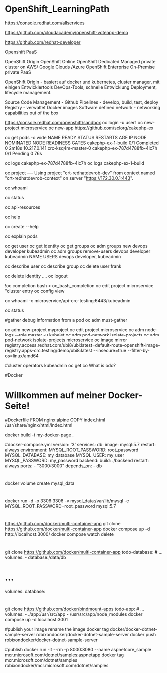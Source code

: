 # OpenShift_LearningPath

https://console.redhat.com/allservices

https://github.com/cloudacademy/openshift-voteapp-demo

https://github.com/redhat-developer

Openshift PaaS

OpenShift Origin
OpenShift Online
OpenShift Dedicated Managed private cluster on AWS/ Google Clouds /Azure
OpenShift Enterprise On-Premise private PaaS

OpenShift Origin - basiert auf docker und kubernetes, cluster manager, mit einigen Entwicklertools DevOps-Tools, schnelle Entwicklung Deployment, lifecycle management.

Source Code Management - Github
Pipelines - develop, build, test, deploy
Registry - verwaltet Docker images
Software defined network - networking capabilities out of the box

https://console.redhat.com/openshift/sandbox
oc login -u user1
oc new-project microservice
oc new-app https://github.com/sclorg/cakephp-ex

oc get pods -o wide
NAME                          READY   STATUS      RESTARTS   AGE     IP             NODE                 NOMINATED NODE   READINESS GATES
cakephp-ex-1-build            0/1     Completed   0          2m18s   10.217.0.141   crc-ksq4m-master-0   <none>           <none>
cakephp-ex-787d4788fb-4lc7h   0/1     Pending     0          76s     <none>         <none>               <none>           <none>

oc logs cakephp-ex-787d4788fb-4lc7h
oc logs cakephp-ex-1-build

oc project --- Using project "crt-redhatdevrob-dev" from context named "crt-redhatdevrob-context" on server "https://172.30.0.1:443".

oc whoami

oc status

oc api-resources

oc help

oc create --help

oc explain pods

oc get user
oc get identity
oc get groups
oc adm groups new devops developer kubeadmin
oc adm groups remove-users devops developer kubeadmin
NAME     USERS
devops   developer, kubeadmin

oc describe user
oc describe group
oc delete user frank

oc delete identity ....
oc logout

!oc completion bash > oc_bash_completion
oc edit project microservice
"cluster entry
oc config view

oc whoami -c
microservice/api-crc-testing:6443/kubeadmin

oc status

#gather debug information from a pod
oc adm must-gather

oc adm new-project myproject
oc edit project microservice
oc adm node-logs --role master -u kubelet
oc adm pod-network isolate-projects
oc adm pod-network isolate-projects microservice
oc image mirror registry.access.redhat.com/ubi8/ubi:latest=default-route-openshift-image-registry.apps-crc.testing/demo/ubi8:latest --insecure=true --filter-by-os=linux/amd64

#cluster operators kubeadmin
oc get co
What is odo?

#Docker
<!DOCTYPE html>
<html>
<head>
    <title>Meine Docker-Seite</title>
</head>
<body>
    <h1>Willkommen auf meiner Docker-Seite!</h1>
</body>
</html>


#Dockerfile
FROM nginx:alpine
COPY index.html /usr/share/nginx/html/index.html

docker build -t my-docker-page .


#docker-compose.yml
version: '3'
services:
  db:
    image: mysql:5.7
    restart: always
    environment:
      MYSQL_ROOT_PASSWORD: root_password
      MYSQL_DATABASE: my_database
      MYSQL_USER: my_user
      MYSQL_PASSWORD: my_password
  backend:
    build: ./backend
    restart: always
    ports:
      - "3000:3000"
    depends_on:
      - db

#
docker volume create mysql_data

#
docker run -d -p 3306:3306 -v mysql_data:/var/lib/mysql -e MYSQL_ROOT_PASSWORD=root_password mysql:5.7


#
https://github.com/docker/multi-container-app
git clone https://github.com/docker/multi-container-app
docker compose up -d
http://localhost:3000/
docker compose watch
delete
#
git clone https://github.com/docker/multi-container-app
todo-database:
    # ...
    volumes:
      - database:/data/db
                      
# ...
volumes:
  database:

#
git clone https://github.com/docker/bindmount-apps
todo-app:
    # ...
    volumes:
      - ./app:/usr/src/app
      - /usr/src/app/node_modules
docker compose up -d
localhost:3001

#publish your image
rename the image
docker tag docker/docker-dotnet-sample-server robixondocker/docker-dotnet-sample-server
docker push robixondocker/docker-dotnet-sample-server

#publish 
docker run -it --rm -p 8000:8080 --name aspnetcore_sample mcr.microsoft.com/dotnet/samples:aspnetapp
docker tag mcr.microsoft.com/dotnet/samples robixondocker/mcr.microsoft.com/dotnet/samples










  











